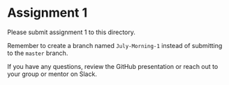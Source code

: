 # Assignment 1

Please submit assignment 1 to this directory.

Remember to create a branch named `July-Morning-1` 
instead of submitting to the `master` branch.

If you have any questions, review the GitHub presentation or reach
out to your group or mentor on Slack.
